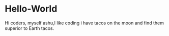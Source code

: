 # Hello-World
Hi coders,
myself ashu,I like coding
i have tacos on the moon and find them superior to Earth tacos.
